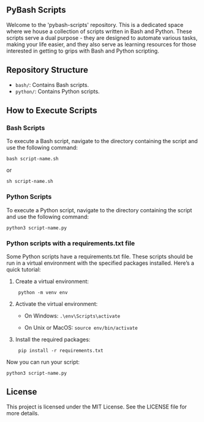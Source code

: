 ## PyBash Scripts

Welcome to the 'pybash-scripts' repository. This is a dedicated space where we house a collection of scripts written in Bash and Python. These scripts serve a dual purpose - they are designed to automate various tasks, making your life easier, and they also serve as learning resources for those interested in getting to grips with Bash and Python scripting.

## Repository Structure

- `bash/`: Contains Bash scripts.
- `python/`: Contains Python scripts.

## How to Execute Scripts

### Bash Scripts

To execute a Bash script, navigate to the directory containing the script and use the following command:

    bash script-name.sh

or

    sh script-name.sh

### Python Scripts

To execute a Python script, navigate to the directory containing the script and use the following command:

    python3 script-name.py

### Python scripts with a requirements.txt file

Some Python scripts have a requirements.txt file. These scripts should be run in a virtual environment with the specified packages installed. Here’s a quick tutorial:

1) Create a virtual environment:
    
        python -m venv env

2) Activate the virtual environment:
   
    - On Windows: `.\env\Scripts\activate`

    - On Unix or MacOS: `source env/bin/activate`

3) Install the required packages:

        pip install -r requirements.txt

Now you can run your script:

    python3 script-name.py

## License

This project is licensed under the MIT License. See the LICENSE file for more details.
